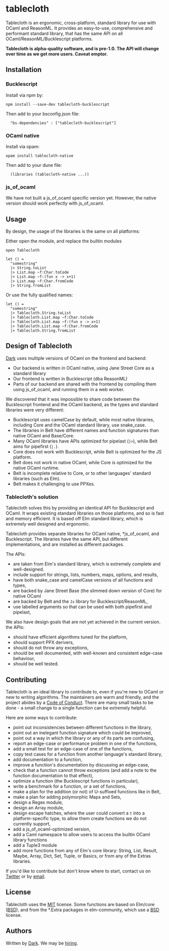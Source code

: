 # tablecloth

Tablecloth is an ergonomic, cross-platform, standard library for use with OCaml
and ReasonML. It provides an easy-to-use, comprehensive and performant standard
library, that has the same API on all OCaml/ReasonML/Bucklescript platforms.

**Tablecloth is alpha-quality software, and is pre-1.0. The API will change
over time as we get more users. Caveat emptor.**

## Installation

### Bucklescript

Install via npm by:

`npm install --save-dev tablecloth-bucklescript`

Then add to your bsconfig.json file:

`  "bs-dependencies" : ["tablecloth-bucklescript"]`

### OCaml native

Install via opam:

`opam install tablecloth-native`

Then add to your dune file:

`  (libraries (tablecloth-native ...))`

### js_of_ocaml

We have not built a js\_of\_ocaml specific version yet. However, the native version should work perfectly with js\_of\_ocaml.

## Usage

By design, the usage of the libraries is the same on all platforms:

Either open the module, and replace the builtin modules
```
open Tablecloth

let () =
  "somestring"
  |> String.toList
  |> List.map ~f:Char.toCode
  |> List.map ~f:(fun x -> x+1)
  |> List.map ~f:Char.fromCode
  |> String.fromList
```

Or use the fully qualified names:
```
let () =
  "somestring"
  |> Tablecloth.String.toList
  |> Tablecloth.List.map ~f:Char.toCode
  |> Tablecloth.List.map ~f:(fun x -> x+1)
  |> Tablecloth.List.map ~f:Char.fromCode
  |> Tablecloth.String.fromList
```


## Design of Tablecloth

[Dark](https://darklang.com) uses multiple versions of OCaml on the frontend
and backend:
- Our backend is written in OCaml native, using Jane Street Core as a standard
  library
- Our frontend is written in Bucklescript (dba ReasonML)
- Parts of our backend are shared with the frontend by compiling them using
  js\_of\_ocaml, and running them in a web worker.

We discovered that it was impossible to share code between the Bucklescript
frontend and the OCaml backend, as the types and standard libraries were very
different:
- Bucklescript uses camelCase by default, while most native libraries,
  including Core and the OCaml standard library, use snake\_case.
- The libraries in Belt have different names and function signatures than
  native OCaml and Base/Core.
- Many OCaml libraries have APIs optimized for pipelast (`|>`), while Belt aims
  for pipefirst (`|.`). 
- Core does not work with Bucklescript, while Belt is optimized for the JS
  platform.
- Belt does not work in native OCaml, while Core is optimized for the native
  OCaml runtime.
- Belt is incomplete relative to Core, or to other languages' standard
  libraries (such as Elm).
- Belt makes it challenging to use PPXes.


### Tablecloth's solution

Tablecloth solves this by providing an identical API for Bucklescript and
OCaml. It wraps existing standard libraries on those platforms, and so is fast
and memory efficient. It is based off Elm standard library, which is extremely
well designed and ergonomic.

Tablecloth provides separate libraries for OCaml native, \*js\_of\_ocaml, and
Bucklescript. The libraries have the same API, but different implementations,
and are installed as different packages.

The APIs:
- are taken from Elm's standard library, which is extremely complete and
  well-designed.
- include support for strings, lists, numbers, maps, options, and results,
- have both snake\_case and camelCase versions of all functions and types,
- are backed by Jane Street Base (the slimmed down version of Core) for native
  OCaml
- are backed by Belt and the `Js` library for Bucklescript/ReasonML,
- use labelled arguments so that can be used with both pipefirst and pipelast,

We also have design goals that are not yet achieved in the current version. the APIs:
- should have efficient algorithms tuned for the platform,
- should support PPX derivers,
- should do not throw any exceptions,
- should be well documented, with well-known and consistent edge-case behaviour,
- should be well tested.


## Contributing

Tablecloth is an ideal library to contribute to, even if you're new to OCaml or
new to writing algorithms. The maintainers are warm and friendly, and the
project abides by a [Code of Conduct](./CODE_OF_CONDUCT.md). There are many
small tasks to be done - a small change to a single function can be extremely
helpful.

Here are some ways to contribute:
- point out inconsistencies between different functions in the library,
- point out an inelegant function signature which could be improved,
- point out a way in which the library or any of its parts are confusing,
- report an edge-case or performance problem in one of the functions,
- add a small test for an edge-case of one of the functions,
- copy test cases for a function from another language's standard library,
- add documentation to a function,
- improve a function's documentation by discussing an edge-case,
- check that a function cannot throw exceptions (and add a note to the function
  documentation to that effect),
- optimize a function (the Bucklescript functions in particular),
- write a benchmark for a function, or a set of functions,
- make a plan for the addition (or not) of U-suffixed functions like in Belt,
- make a plan for adding polymorphic Maps and Sets,
- design a Regex module,
- design an Array module,
- design escape hatches, where the user could convert a `t` into a
  platform-specific type, to allow them create functions we do not currently
  support,
- add a js\_of\_ocaml-optimized version,
- add a Caml namespace to allow users to access the builtin OCaml library
  functions
- add a Tuple3 module
- add more functions from any of Elm's core library: String, List, Result,
  Maybe, Array, Dict, Set, Tuple, or Basics, or from any of the Extras
  libraries.

If you'd like to contribute but don't know where to start, contact us on
[Twitter](https://twitter.com/paulbiggar) or by
[email](mailto:paul.biggar@gmail.com).

## License

Tablecloth uses the
[MIT](./LICENSE) license. Some
functions are based on Elm/core
([BSD](https://github.com/elm/core/blob/1.0.0/LICENSE)), and from the \*.Extra
packages in elm-community, which use a
[BSD](https://github.com/elm-community/string-extra/blob/master/LICENSE)
license.

## Authors

Written by [Dark](https://darklang.com). We may be [hiring](https://darklang.com/careers).

